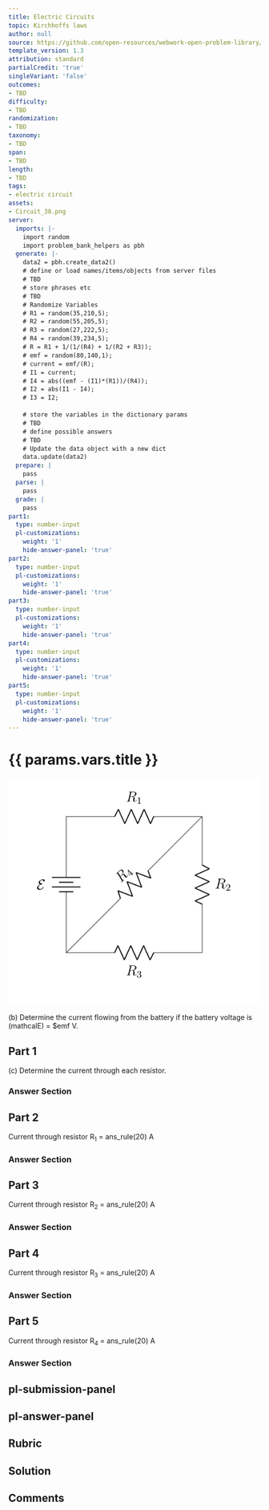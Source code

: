 ```yaml
---
title: Electric Circuits
topic: Kirchhoffs laws
author: null
source: https://github.com/open-resources/webwork-open-problem-library/tree/master/Contrib/BrockPhysics/College_Physics_Urone/21.Circuits_and_DC_Instruments/21-03.Kirchhoffs_Rules/21-03-012.pg
template_version: 1.3
attribution: standard
partialCredit: 'true'
singleVariant: 'false'
outcomes:
- TBD
difficulty:
- TBD
randomization:
- TBD
taxonomy:
- TBD
span:
- TBD
length:
- TBD
tags:
- electric circuit
assets:
- Circuit_38.png
server:
  imports: |-
    import random
    import problem_bank_helpers as pbh
  generate: |-
    data2 = pbh.create_data2()
    # define or load names/items/objects from server files
    # TBD
    # store phrases etc
    # TBD
    # Randomize Variables
    # R1 = random(35,210,5);
    # R2 = random(55,205,5);
    # R3 = random(27,222,5);
    # R4 = random(39,234,5);
    # R = R1 + 1/(1/(R4) + 1/(R2 + R3));
    # emf = random(80,140,1);
    # current = emf/(R);
    # I1 = current;
    # I4 = abs((emf - (I1)*(R1))/(R4));
    # I2 = abs(I1 - I4);
    # I3 = I2;

    # store the variables in the dictionary params
    # TBD
    # define possible answers
    # TBD
    # Update the data object with a new dict
    data.update(data2)
  prepare: |
    pass
  parse: |
    pass
  grade: |
    pass
part1:
  type: number-input
  pl-customizations:
    weight: '1'
    hide-answer-panel: 'true'
part2:
  type: number-input
  pl-customizations:
    weight: '1'
    hide-answer-panel: 'true'
part3:
  type: number-input
  pl-customizations:
    weight: '1'
    hide-answer-panel: 'true'
part4:
  type: number-input
  pl-customizations:
    weight: '1'
    hide-answer-panel: 'true'
part5:
  type: number-input
  pl-customizations:
    weight: '1'
    hide-answer-panel: 'true'
---
```


# {{ params.vars.title }} 

![Circuit Example](Circuit_38.png)

(b) Determine the current flowing from the battery if the battery voltage is (mathcalE) = $emf V.

## Part 1 
(c) Determine the current through each resistor. 


 ### Answer Section

## Part 2 
Current through resistor R<sub>1</sub> = ans_rule(20) A 


 ### Answer Section

## Part 3 
Current through resistor R<sub>2</sub> = ans_rule(20) A 


 ### Answer Section

## Part 4 
Current through resistor R<sub>3</sub> = ans_rule(20) A 


 ### Answer Section

## Part 5 
Current through resistor R<sub>4</sub> = ans_rule(20) A 


 ### Answer Section


## pl-submission-panel 


## pl-answer-panel 


## Rubric 


## Solution 


## Comments 


